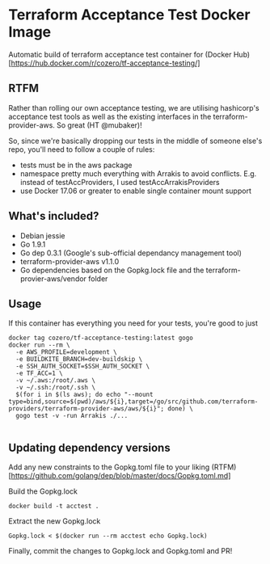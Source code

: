 # Terraform Acceptance Test Docker Image
Automatic build of terraform acceptance test container for (Docker Hub)[https://hub.docker.com/r/cozero/tf-acceptance-testing/]

## RTFM

Rather than rolling our own acceptance testing, we are utilising hashicorp's acceptance test tools as well as the existing interfaces in the terraform-provider-aws. So great (HT @mubaker)!

So, since we're basically dropping our tests in the middle of someone else's repo, you'll need to follow a couple of rules:

- tests must be in the aws package
- namespace pretty much everything with Arrakis to avoid conflicts. E.g. instead of testAccProviders, I used testAccArrakisProviders
- use Docker 17.06 or greater to enable single container mount support

## What's included?

* Debian jessie
* Go 1.9.1
* Go dep 0.3.1 (Google's sub-official dependancy management tool)
* terraform-provider-aws v1.1.0
* Go dependencies based on the Gopkg.lock file and the terraform-provier-aws/vendor folder

## Usage

If this container has everything you need for your tests, you're good to just

```
docker tag cozero/tf-acceptance-testing:latest gogo
docker run --rm \
  -e AWS_PROFILE=development \
  -e BUILDKITE_BRANCH=dev-buildskip \
  -e SSH_AUTH_SOCKET=$SSH_AUTH_SOCKET \
  -e TF_ACC=1 \
  -v ~/.aws:/root/.aws \
  -v ~/.ssh:/root/.ssh \
  $(for i in $(ls aws); do echo "--mount type=bind,source=$(pwd)/aws/${i},target=/go/src/github.com/terraform-providers/terraform-provider-aws/aws/${i}"; done) \
  gogo test -v -run Arrakis ./...


```
## Updating dependency versions

Add any new constraints to the Gopkg.toml file to your liking (RTFM)[https://github.com/golang/dep/blob/master/docs/Gopkg.toml.md]

Build the Gopkg.lock
```
docker build -t acctest .
```

Extract the new Gopkg.lock
```
Gopkg.lock < $(docker run --rm acctest echo Gopkg.lock)
```

Finally, commit the changes to Gopkg.lock and Gopkg.toml and PR!
